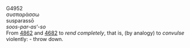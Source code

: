<body>
  <p>G4952<br>  συσπαράσσω  <br> susparassō  <br><i>soos-par-as‘-so </i><br>From <a href="g4862.htm">4862</a> and <a href="g4682.htm">4682</a>  to <i>rend</i> <i>completely</i>, that is, (by analogy) to <i>convulse</i> violently: - throw down.<br></p>
 </body>